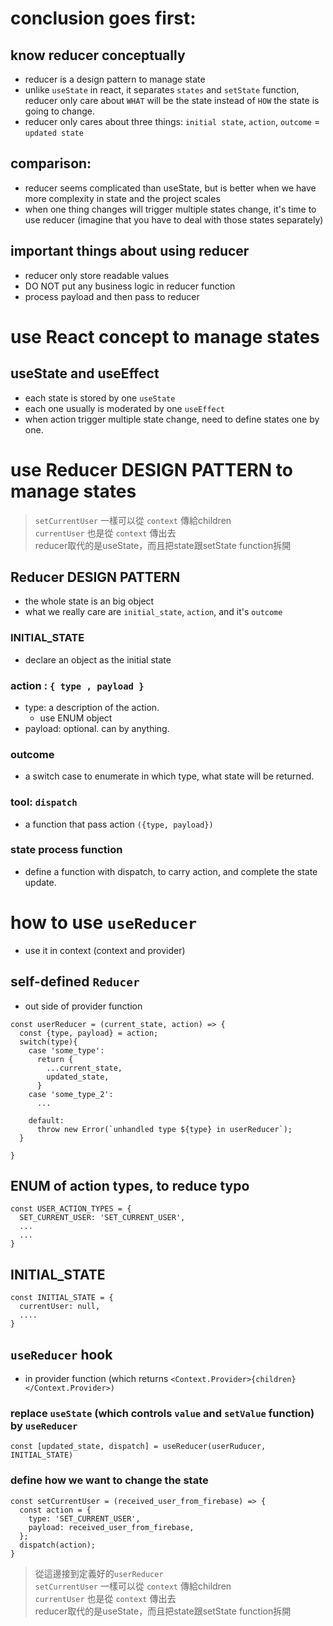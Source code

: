 # conclusion goes first:

## know reducer conceptually
- reducer is a design pattern to manage state
- unlike `useState` in react, it separates `states` and `setState` function, reducer only care about `WHAT` will be the state instead of `HOW` the state is going to change.
- reducer only cares about three things: `initial state`, `action`, `outcome` = `updated state`

## comparison:
- reducer seems complicated than useState, but is better when we have more complexity in state and the project scales
- when one thing changes will trigger multiple states change, it's time to use reducer (imagine that you have to deal with those states separately)

## important things about using reducer
- reducer only store readable values
- DO NOT put any business logic in reducer function
- process payload and then pass to reducer


# use React concept to manage states

## useState and useEffect
- each state is stored by one `useState`
- each one usually is moderated by one `useEffect` 
- when action trigger multiple state change, need to define states one by one.

# use Reducer DESIGN PATTERN to manage states
> `setCurrentUser` 一樣可以從 `context` 傳給children <br/> 
> `currentUser` 也是從 `context` 傳出去 <br/>
> reducer取代的是useState，而且把state跟setState function拆開 <br/>


## Reducer DESIGN PATTERN 
- the whole state is an big object
- what we really care are `initial_state`, `action`, and it's `outcome`

### INITIAL_STATE
- declare an object as the initial state

### action :  `{ type , payload }`
- type: a description of the action.
  - use ENUM object
- payload: optional. can by anything.

### outcome
- a switch case to enumerate in which type, what state will be returned.

### tool: `dispatch`
- a function that pass action `({type, payload})`

### state process function
- define a function with dispatch, to carry action, and complete the state update.


# how to use `useReducer` 
- use it in context (context and provider)

## self-defined `Reducer`
- out side of provider function
```
const userReducer = (current_state, action) => {
  const {type, payload} = action;
  switch(type){
    case 'some_type':
      return {
        ...current_state,
        updated_state,
      }
    case 'some_type_2':
      ...
  
    default:
      throw new Error(`unhandled type ${type} in userReducer`);
  }

}
```

## ENUM of action types, to reduce typo
```
const USER_ACTION_TYPES = {
  SET_CURRENT_USER: 'SET_CURRENT_USER',
  ...
  ...
}
```

## INITIAL_STATE 
```
const INITIAL_STATE = {
  currentUser: null,
  ....
}
```

## `useReducer` hook
- in provider function (which returns `<Context.Provider>{children}</Context.Provider>)`

### replace `useState` (which controls `value` and `setValue` function) by `useReducer`
```
const [updated_state, dispatch] = useReducer(userRuducer, INITIAL_STATE)
```

### define how we want to change the state
```
const setCurrentUser = (received_user_from_firebase) => {
  const action = {
    type: 'SET_CURRENT_USER',
    payload: received_user_from_firebase,
  };
  dispatch(action);
}
```
> 從這邊接到定義好的`userReducer` <br/>
> `setCurrentUser` 一樣可以從 `context` 傳給children  <br/>
> `currentUser` 也是從 `context` 傳出去 <br/>
> reducer取代的是useState，而且把state跟setState function拆開 <br/>







